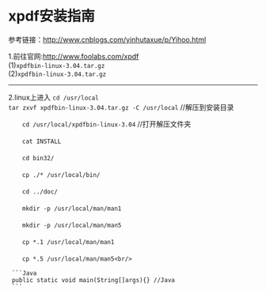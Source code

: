 # xpdf安装指南

参考链接：http://www.cnblogs.com/yinhutaxue/p/Yihoo.html

1.前往官网:http://www.foolabs.com/xpdf<br/>
        (1)`xpdfbin-linux-3.04.tar.gz`<br/>
        (2)`xpdfbin-linux-3.04.tar.gz`<br/>
***
2.linux上进入 `cd /usr/local` <br/>
      `tar zxvf xpdfbin-linux-3.04.tar.gz -C /usr/local`  //解压到安装目录
       
   　　`cd /usr/local/xpdfbin-linux-3.04`  //打开解压文件夹
   
   　　`cat INSTALL`
   
   　　`cd bin32/`
   
   　　`cp ./* /usr/local/bin/`
   
   　　`cd ../doc/`
   
   　　`mkdir -p /usr/local/man/man1`
   
   　　`mkdir -p /usr/local/man/man5`
   
   　　`cp *.1 /usr/local/man/man1`
   
   　　`cp *.5 /usr/local/man/man5<br/>`

     ```Java
     public static void main(String[]args){} //Java
     ```

